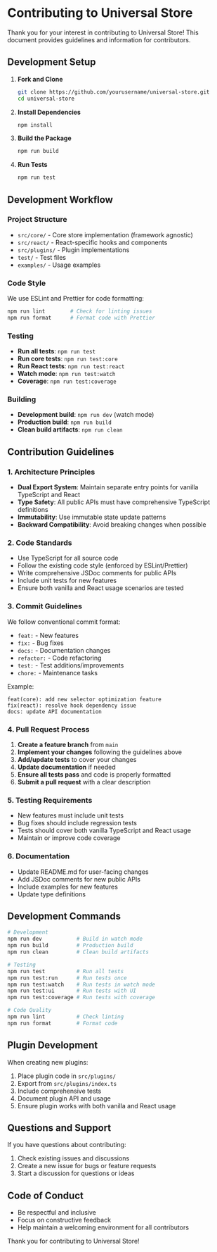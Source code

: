 # Contributing to Universal Store

Thank you for your interest in contributing to Universal Store! This document provides guidelines
and information for contributors.

## Development Setup

1. **Fork and Clone**

   ```bash
   git clone https://github.com/yourusername/universal-store.git
   cd universal-store
   ```

2. **Install Dependencies**

   ```bash
   npm install
   ```

3. **Build the Package**

   ```bash
   npm run build
   ```

4. **Run Tests**
   ```bash
   npm run test
   ```

## Development Workflow

### Project Structure

- `src/core/` - Core store implementation (framework agnostic)
- `src/react/` - React-specific hooks and components
- `src/plugins/` - Plugin implementations
- `test/` - Test files
- `examples/` - Usage examples

### Code Style

We use ESLint and Prettier for code formatting:

```bash
npm run lint        # Check for linting issues
npm run format      # Format code with Prettier
```

### Testing

- **Run all tests**: `npm run test`
- **Run core tests**: `npm run test:core`
- **Run React tests**: `npm run test:react`
- **Watch mode**: `npm run test:watch`
- **Coverage**: `npm run test:coverage`

### Building

- **Development build**: `npm run dev` (watch mode)
- **Production build**: `npm run build`
- **Clean build artifacts**: `npm run clean`

## Contribution Guidelines

### 1. Architecture Principles

- **Dual Export System**: Maintain separate entry points for vanilla TypeScript and React
- **Type Safety**: All public APIs must have comprehensive TypeScript definitions
- **Immutability**: Use immutable state update patterns
- **Backward Compatibility**: Avoid breaking changes when possible

### 2. Code Standards

- Use TypeScript for all source code
- Follow the existing code style (enforced by ESLint/Prettier)
- Write comprehensive JSDoc comments for public APIs
- Include unit tests for new features
- Ensure both vanilla and React usage scenarios are tested

### 3. Commit Guidelines

We follow conventional commit format:

- `feat:` - New features
- `fix:` - Bug fixes
- `docs:` - Documentation changes
- `refactor:` - Code refactoring
- `test:` - Test additions/improvements
- `chore:` - Maintenance tasks

Example:

```
feat(core): add new selector optimization feature
fix(react): resolve hook dependency issue
docs: update API documentation
```

### 4. Pull Request Process

1. **Create a feature branch** from `main`
2. **Implement your changes** following the guidelines above
3. **Add/update tests** to cover your changes
4. **Update documentation** if needed
5. **Ensure all tests pass** and code is properly formatted
6. **Submit a pull request** with a clear description

### 5. Testing Requirements

- New features must include unit tests
- Bug fixes should include regression tests
- Tests should cover both vanilla TypeScript and React usage
- Maintain or improve code coverage

### 6. Documentation

- Update README.md for user-facing changes
- Add JSDoc comments for new public APIs
- Include examples for new features
- Update type definitions

## Development Commands

```bash
# Development
npm run dev           # Build in watch mode
npm run build         # Production build
npm run clean         # Clean build artifacts

# Testing
npm run test          # Run all tests
npm run test:run      # Run tests once
npm run test:watch    # Run tests in watch mode
npm run test:ui       # Run tests with UI
npm run test:coverage # Run tests with coverage

# Code Quality
npm run lint          # Check linting
npm run format        # Format code
```

## Plugin Development

When creating new plugins:

1. Place plugin code in `src/plugins/`
2. Export from `src/plugins/index.ts`
3. Include comprehensive tests
4. Document plugin API and usage
5. Ensure plugin works with both vanilla and React usage

## Questions and Support

If you have questions about contributing:

1. Check existing issues and discussions
2. Create a new issue for bugs or feature requests
3. Start a discussion for questions or ideas

## Code of Conduct

- Be respectful and inclusive
- Focus on constructive feedback
- Help maintain a welcoming environment for all contributors

Thank you for contributing to Universal Store!
